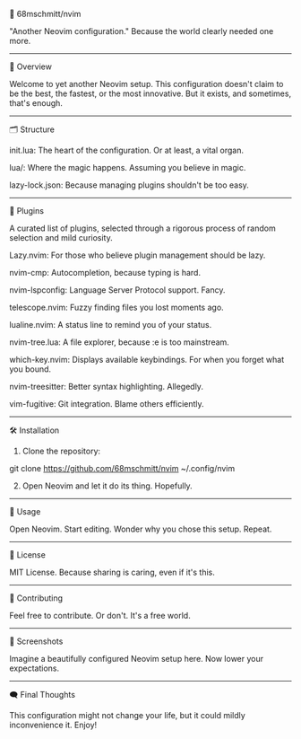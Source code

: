 🧠 68mschmitt/nvim

"Another Neovim configuration."
Because the world clearly needed one more.


---

🧩 Overview

Welcome to yet another Neovim setup. This configuration doesn't claim to be the best, the fastest, or the most innovative. But it exists, and sometimes, that's enough.


---

🗂️ Structure

init.lua: The heart of the configuration. Or at least, a vital organ.

lua/: Where the magic happens. Assuming you believe in magic.

lazy-lock.json: Because managing plugins shouldn't be too easy.



---

🔌 Plugins

A curated list of plugins, selected through a rigorous process of random selection and mild curiosity.

Lazy.nvim: For those who believe plugin management should be lazy.

nvim-cmp: Autocompletion, because typing is hard.

nvim-lspconfig: Language Server Protocol support. Fancy.

telescope.nvim: Fuzzy finding files you lost moments ago.

lualine.nvim: A status line to remind you of your status.

nvim-tree.lua: A file explorer, because :e is too mainstream.

which-key.nvim: Displays available keybindings. For when you forget what you bound.

nvim-treesitter: Better syntax highlighting. Allegedly.

vim-fugitive: Git integration. Blame others efficiently.



---

🛠️ Installation

1. Clone the repository:

git clone https://github.com/68mschmitt/nvim ~/.config/nvim


2. Open Neovim and let it do its thing. Hopefully.




---

🎯 Usage

Open Neovim. Start editing. Wonder why you chose this setup. Repeat.


---

🧾 License

MIT License. Because sharing is caring, even if it's this.


---

🤝 Contributing

Feel free to contribute. Or don't. It's a free world.


---

📸 Screenshots

Imagine a beautifully configured Neovim setup here. Now lower your expectations.


---

🗨️ Final Thoughts

This configuration might not change your life, but it could mildly inconvenience it. Enjoy!
